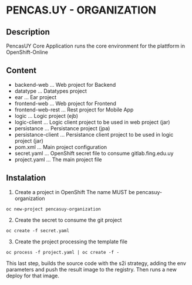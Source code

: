 # PENCAS.UY - ORGANIZATION

## Description

PencasUY Core Application runs the core environment for the plattform in OpenShift-Online

## Content

* backend-web ... Web project for Backend
* datatype ... Datatypes project
* ear ... Ear project
* frontend-web ... Web project for Frontend
* frontend-web-rest ... Rest project for Mobile App
* logic ... Logic project (ejb)
* logic-client ... Logic client project to be used in web project (jar)
* persistance ... Persistance project (jpa)
* persistance-client ... Persistance client project to be used in logic project (jar)
* pom.xml ... Main project configuration
* secret.yaml ... OpenShift secret file to consume gitlab.fing.edu.uy
* project.yaml ... The main project file

## Instalation

1. Create a project in OpenShift
The name MUST be pencasuy-organization
```
oc new-project pencasuy-organization
```
2. Create the secret to consume the git project
```
oc create -f secret.yaml
```
3. Create the project processing the template file
```
oc process -f project.yaml | oc create -f -
```
This last step, builds the source code with the s2i strategy, adding the env parameters and push the result image to the registry.
Then runs a new deploy for that image.
